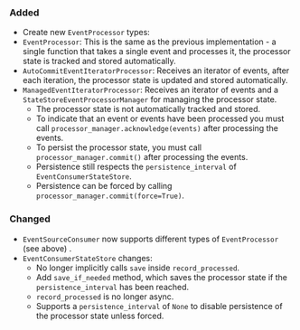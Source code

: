 ### Added
- Create new `EventProcessor` types:
- `EventProcessor`: This is the same as the previous implementation - a single function that takes a single event and processes it, the processor state is tracked and stored automatically.
- `AutoCommitEventIteratorProcessor`: Receives an iterator of events, after each iteration, the processor state is updated and stored automatically.
- `ManagedEventIteratorProcessor`: Receives an iterator of events and a `StateStoreEventProcessorManager` for managing the processor state.
  - The processor state is not automatically tracked and stored.
  - To indicate that an event or events have been processed you must call `processor_manager.acknowledge(events)` after processing the events.
  - To persist the processor state, you must call `processor_manager.commit()` after processing the events.
  - Persistence still respects the `persistence_interval` of `EventConsumerStateStore`.
  - Persistence can be forced by calling `processor_manager.commit(force=True)`.

### Changed
- `EventSourceConsumer` now supports different types of `EventProcessor` (see above) .
- `EventConsumerStateStore` changes:
  - No longer implicitly calls `save` inside `record_processed`.
  - Add `save_if_needed` method, which saves the processor state if the `persistence_interval` has been reached.
  - `record_processed` is no longer async.
  - Supports a `persistence_interval` of `None` to disable persistence of the processor state unless forced.
